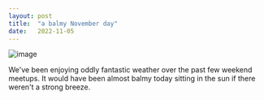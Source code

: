 ```yaml
---
layout: post
title:  "a balmy November day"
date:   2022-11-05
---
```


![image]({{site.url}}/assets/meetup_photos/2022-11-05.jpg)

We've been enjoying oddly fantastic weather over the past few weekend meetups. It would have been almost balmy today sitting in the sun if there weren't a strong breeze.

